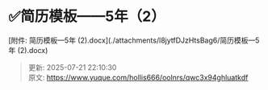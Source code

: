 # ✅简历模板——5年（2）

[附件: 简历模板—5年 (2).docx](./attachments/l8jytfDJzHtsBag6/简历模板—5年 (2).docx)



> 更新: 2025-07-21 22:10:30  
> 原文: <https://www.yuque.com/hollis666/oolnrs/qwc3x94ghluatkdf>